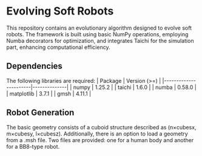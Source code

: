 # Evolving Soft Robots

This repository contains an evolutionary algorithm designed to evolve soft robots. The framework is built using basic NumPy operations, employing Numba decorators for optimization, and integrates Taichi for the simulation part, enhancing computational efficiency.

## Dependencies
The following libraries are required:
| Package               | Version (>=) |
|-----------------------|--------------|
| numpy                 | 1.25.2       |
| taichi                | 1.6.0        |
| numba                 | 0.58.0       |
| matplotlib            | 3.7.1        |
| gmsh                  | 4.11.1       |

## Robot Generation
The basic geometry consists of a cuboid structure described as (n×cubesx, m×cubesy, l×cubesz). Additionally, there is an option to load a geometry from a .msh file. Two files are provided: one for a human body and another for a BB8-type robot.




<!-- 
Non-geometric evolved robots
![GIF](human.gif)

Geometric evolved robots
![GIF](2x2.gif)
-->
